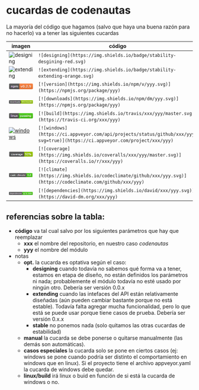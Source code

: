 # cucardas de codenautas

La mayoría del código que hagamos (salvo que haya una buena razón para no hacerlo) va a tener las siguientes cucardas

imagen | **código** | **notas**
-------|------------|-----------
![designing](https://img.shields.io/badge/stability-desgining-red.svg) | `![designing](https://img.shields.io/badge/stability-desgining-red.svg)` | opt. manual
![extending](https://img.shields.io/badge/stability-extending-orange.svg) | `![extending](https://img.shields.io/badge/stability-extending-orange.svg)` | opt. manual
![npm-version](https://raw.githubusercontent.com/codenautas/codenautas/master/img/npm-version.png) | `[![version](https://img.shields.io/npm/v/yyy.svg)](https://npmjs.org/package/yyy)`  |
![downloads](https://raw.githubusercontent.com/codenautas/codenautas/master/img/downloads.png) | `[![downloads](https://img.shields.io/npm/dm/yyy.svg)](https://npmjs.org/package/yyy)`|
![build](https://raw.githubusercontent.com/codenautas/codenautas/master/img/medalla-ejemplo-linux.png)       | `[![build](https://img.shields.io/travis/xxx/yyy/master.svg)](https://travis-ci.org/xxx/yyy)`  | linux/build
[![windows](https://ci.appveyor.com/api/projects/status/github/codenautas/pg-promise-strict?svg=true)](https://ci.appveyor.com/project/codenautas/pg-promise-strict) | `[![windows](https://ci.appveyor.com/api/projects/status/github/xxx/yyy?svg=true)](https://ci.appveyor.com/project/xxx/yyy)` | casos especiales
![coverage](https://raw.githubusercontent.com/codenautas/codenautas/master/img/coverage.png)   |   `[![coverage](https://img.shields.io/coveralls/xxx/yyy/master.svg)](https://coveralls.io/r/xxx/yyy)`  |
![climate](https://raw.githubusercontent.com/codenautas/codenautas/master/img/climate.png)   | `[![climate](https://img.shields.io/codeclimate/github/xxx/yyy.svg)](https://codeclimate.com/github/xxx/yyy)` |
![dependencias](https://raw.githubusercontent.com/codenautas/codenautas/master/img/medalla-ejemplo-dependencies.png) | `[![dependencies](https://img.shields.io/david/xxx/yyy.svg)](https://david-dm.org/xxx/yyy)` | 

## referencias sobre la tabla:
 * **código** va tal cual salvo por los siguientes parámetros que hay que reemplazar
   * **xxx** el nombre del repositorio, en nuestro caso *codenautas*
   * **yyy** el nombre del módulo
 * notas
   * **opt.** la cucarda es optativa según el caso:
     * **designing** cuando todavía no sabemos qué forma va a tener, estamos en etapa de diseño, no están definidos los parámetros ni nada; probablemente el módulo todavía no esté usado por ningún otro. Debería ser versión 0.0.x
     * **extending** cuando las intefaces del API están relativamente diseñadas (aún pueden cambiar bastante porque no está estable). Todavía falta agregar mucha funcionalidad, pero lo que está se puede usar porque tiene casos de prueba. Debería ser versión 0.x.x
     * **stable** no ponemos nada (solo quitamos las otras cucardas de estabilidad) 
   * **manual** la cucarda se debe ponerse o quitarse manualmente (las demás son automáticas). 
   * **casos especiales** la cucarda solo se pone en ciertos casos (ej: windows se pone cuando podría ser distinto el comportamiento en windows que en linux).
   Si el proyecto tiene el archivo appveyor.yaml la cucarda de windows debe quedar.
   * **linux/build** irá linux o buid en función de si está la cucarda de windows o no.
